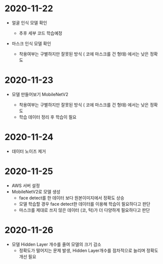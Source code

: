 # 2020-11-22

* 얼굴 인식 모델 확인

  * 추후 세부 코드 학습예정

* 마스크 인식 모델 확인

  * 착용여부는 구별하지만 잘못된 방식 ( 코에 마스크를 건 형태) 에서는 낮은 정확도

# 2020-11-23
* 모델 만들어보기 MobileNetV2

  *  착용여부는 구별하지만 잘못된 방식 ( 코에 마스크를 건 형태) 에서는 낮은 정확도
  *  학습 데이터 정리 후 학습이 필요
  

# 2020-11-24

* 데이터 노이즈 제거

# 2020-11-25

* AWS 서버 설정
* MobileNetV2로 모델 생성
  * face detect를 한 데이터 보다 원본이미지에서 정확도 상승
  * 모델 학습할 경우 face detect한 데이터를 이용해 학습이 필요하다고 판단
  * 마스크를 제대로 쓰지 않은 데이터 (코, 턱)가 더 다양하게 필요하다고 판단

# 2020-11-26

* 모델 Hidden Layer 개수를 줄여 모델의 크기 감소
  * 정확도가 떨어지는 문제 발생, Hidden Layer개수를 점차적으로 늘리며 정확도 개선 필요
